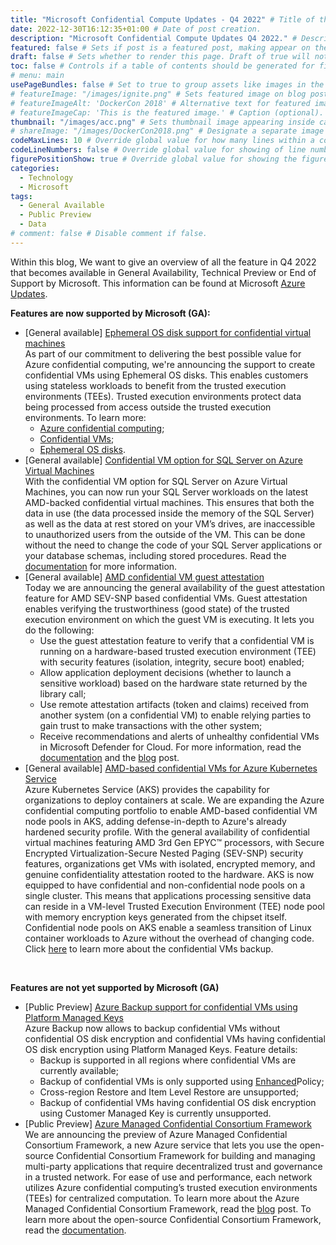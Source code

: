 ```yaml
---
title: "Microsoft Confidential Compute Updates - Q4 2022" # Title of the blog post.
date: 2022-12-30T16:12:35+01:00 # Date of post creation.
description: "Microsoft Confidential Compute Updates Q4 2022." # Description used for search engine.
featured: false # Sets if post is a featured post, making appear on the home page side bar.
draft: false # Sets whether to render this page. Draft of true will not be rendered.
toc: false # Controls if a table of contents should be generated for first-level links automatically.
# menu: main
usePageBundles: false # Set to true to group assets like images in the same folder as this post.
# featureImage: "/images/ignite.png" # Sets featured image on blog post.
# featureImageAlt: 'DockerCon 2018' # Alternative text for featured image.
# featureImageCap: 'This is the featured image.' # Caption (optional).
thumbnail: "/images/acc.png" # Sets thumbnail image appearing inside card on homepage.
# shareImage: "/images/DockerCon2018.png" # Designate a separate image for social media sharing.
codeMaxLines: 10 # Override global value for how many lines within a code block before auto-collapsing.
codeLineNumbers: false # Override global value for showing of line numbers within code block.
figurePositionShow: true # Override global value for showing the figure label.
categories:
  - Technology
  - Microsoft
tags:
  - General Available
  - Public Preview
  - Data
# comment: false # Disable comment if false.
---
```


Within this blog, We want to give an overview of all the feature in Q4 2022 that becomes available in General Availability, Technical Preview or End of Support by Microsoft.
This information can be found at Microsoft <a href="https://azure.microsoft.com/en-us/updates/?query=AKS">Azure Updates</a>.

<b> Features are now supported by Microsoft (GA): </b>
- [General available] <a href="https://azure.microsoft.com/en-us/updates/general-availability-ephemeral-os-disk-support-for-confidential-virtual-machines/">Ephemeral OS disk support for confidential virtual machines</a> <br>
  As part of our commitment to delivering the best possible value for Azure confidential computing, we're announcing the support to create confidential VMs using Ephemeral OS disks. This enables customers using stateless workloads to benefit from the trusted execution environments (TEEs). Trusted execution environments protect data being processed from access outside the trusted execution environments. To learn more:
    - <a href="https://learn.microsoft.com/en-us/azure/confidential-computing/overview">Azure confidential computing<a>;
    - <a href="https://learn.microsoft.com/en-us/azure/confidential-computing/confidential-vm-overview">Confidential VMs<a>;
    - <a href="https://learn.microsoft.com/en-us/azure/virtual-machines/ephemeral-os-disks">Ephemeral OS disks<a>.
- [General available] <a href="https://azure.microsoft.com/en-us/updates/general-availability-confidential-vm-option-for-sql-server-on-azure-virtual-machines/">Confidential VM option for SQL Server on Azure Virtual Machines</a> <br>
  With the confidential VM option for SQL Server on Azure Virtual Machines, you can now run your SQL Server workloads on the latest AMD-backed confidential virtual machines. This ensures that both the data in use (the data processed inside the memory of the SQL Server) as well as the data at rest stored on your VM’s drives, are inaccessible to unauthorized users from the outside of the VM. This can be done without the need to change the code of your SQL Server applications or your database schemas, including stored procedures.
  Read the <a href="https://learn.microsoft.com/en-us/azure/confidential-computing/guest-attestation-confidential-vms">documentation<a> for more information.
- [General available] <a href="https://azure.microsoft.com/en-us/updates/general-availability-amd-confidential-vm-guest-attestation">AMD confidential VM guest attestation</a> <br>
  Today we are announcing the general availability of the guest attestation feature for AMD SEV-SNP based confidential VMs. Guest attestation enables verifying the trustworthiness (good state) of the trusted execution environment on which the guest VM is executing. It lets you do the following: 
    - Use the guest attestation feature to verify that a confidential VM is running on a hardware-based trusted execution environment (TEE) with security features (isolation, integrity, secure boot) enabled;
    - Allow application deployment decisions (whether to launch a sensitive workload) based on the hardware state returned by the library call;
    - Use remote attestation artifacts (token and claims) received from another system (on a confidential VM) to enable relying parties to gain trust to make transactions with the other system;
    - Receive recommendations and alerts of unhealthy confidential VMs in Microsoft Defender for Cloud.
  For more information, read the <a href="https://learn.microsoft.com/en-us/azure/confidential-computing/guest-attestation-confidential-vms">documentation</a> and the <a href="https://techcommunity.microsoft.com/t5/azure-confidential-computing/announcing-general-availability-of-guest-attestation-for/ba-p/3648228">blog</a> post.
- [General available] <a href="https://azure.microsoft.com/en-us/updates/general-availability-amdbased-confidential-vms-for-azure-kubernetes-service/">AMD-based confidential VMs for Azure Kubernetes Service</a> <br>
  Azure Kubernetes Service (AKS) provides the capability for organizations to deploy containers at scale. We are expanding the Azure confidential computing portfolio to enable AMD-based confidential VM node pools in AKS, adding defense-in-depth to Azure's already hardened security profile. With the general availability of confidential virtual machines featuring AMD 3rd Gen EPYC™ processors, with Secure Encrypted Virtualization-Secure Nested Paging (SEV-SNP) security features, organizations get VMs with isolated, encrypted memory, and genuine confidentiality attestation rooted to the hardware. AKS is now equipped to have confidential and non-confidential node pools on a single cluster. This means that applications processing sensitive data can reside in a VM-level Trusted Execution Environment (TEE) node pool with memory encryption keys generated from the chipset itself. Confidential node pools on AKS enable a seamless transition of Linux container workloads to Azure without the overhead of changing code. 
  Click <a href="https://learn.microsoft.com/en-us/azure/backup/backup-support-matrix-iaas#vm-compute-support">here</a> to learn more about the confidential VMs backup.
<br>

<b> Features are not yet supported by Microsoft (GA) </b>
- [Public Preview] <a href="https://azure.microsoft.com/en-us/updates/limited-preview-azure-backup-support-for-confidential-virtual-machines-using-platform-managed-keys/">Azure Backup support for confidential VMs using Platform Managed Keys</a> <br>
  Azure Backup now allows to backup confidential VMs without confidential OS disk encryption and confidential VMs having confidential OS disk encryption using Platform Managed Keys. Feature details:
    - Backup is supported in all regions where confidential VMs are currently available;
    - Backup of confidential VMs is only supported using <a href="https://learn.microsoft.com/en-us/azure/backup/backup-azure-vms-enhanced-policy?tabs=azure-portal">Enhanced</a>Policy;
    - Cross-region Restore and Item Level Restore are unsupported;
    - Backup of confidential VMs having confidential OS disk encryption using Customer Managed Key is currently unsupported.
- [Public Preview] <a href="https://azure.microsoft.com/en-us/updates/public-preview-azure-managed-confidential-consortium-framework">Azure Managed Confidential Consortium Framework</a> <br>
  We are announcing the preview of Azure Managed Confidential Consortium Framework, a new Azure service that lets you use the open-source Confidential Consortium Framework for building and managing multi-party applications that require decentralized trust and governance in a trusted network. For ease of use and performance, each network utilizes Azure confidential computing’s trusted execution environments (TEEs) for centralized computation. To learn more about the Azure Managed Confidential Consortium Framework, read the <a href="https://learn.microsoft.com/en-us/azure/aks/use-cvm">blog</a> post. To learn more about the open-source Confidential Consortium Framework, read the <a href="https://microsoft.github.io/CCF/main/">documentation</a>.
<br>